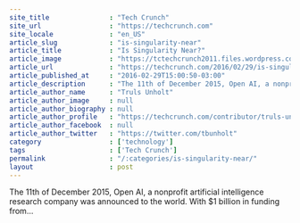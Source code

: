 ```yaml
---
site_title               : "Tech Crunch"
site_url                 : "https://techcrunch.com"
site_locale              : "en_US"
article_slug             : "is-singularity-near"
article_title            : "Is Singularity Near?"
article_image            : "https://tctechcrunch2011.files.wordpress.com/2016/02/brain-hearts.png?w=764&h=400&crop=1"
article_url              : "https://techcrunch.com/2016/02/29/is-singularity-near/"
article_published_at     : "2016-02-29T15:00:50-03:00"
article_description      : "The 11th of December 2015, Open AI, a nonprofit artificial intelligence research company was announced to the world. With $1 billion in funding from..."
article_author_name      : "Truls Unholt"
article_author_image     : null
article_author_biography : null
article_author_profile   : "https://techcrunch.com/contributor/truls-unholt/"
article_author_facebook  : null
article_author_twitter   : "https://twitter.com/tbunholt"
category                 : ['technology']
tags                     : ['Tech Crunch']
permalink                : "/:categories/is-singularity-near/"
layout                   : post
---
```


The 11th of December 2015, Open AI, a nonprofit artificial intelligence research company was announced to the world. With $1 billion in funding from...
